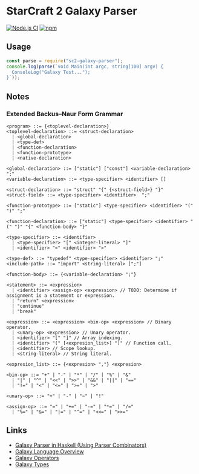 # StarCraft 2 Galaxy Parser

[![Node.js CI](https://github.com/rameshvarun/galaxy-parser/actions/workflows/node.js.yml/badge.svg)](https://github.com/rameshvarun/galaxy-parser/actions/workflows/node.js.yml)
[![npm](https://img.shields.io/npm/v/sc2-galaxy-parser)](https://www.npmjs.com/package/sc2-galaxy-parser)

## Usage

```javascript
const parse = require("sc2-galaxy-parser");
console.log(parse(`void Main(int argc, string[100] argv) {
  ConsoleLog("Galaxy Test...");
}`));
```

## Notes
### Extended Backus–Naur Form Grammar
```
<program> ::= {<toplevel-declaration>}
<toplevel-declaration> ::= <struct-declaration>
  | <global-declaration>
  | <type-def>
  | <function-declaration>
  | <function-prototype>
  | <native-declaration>

<global-declaration> ::= ["static"] ["const"] <variable-declaration> ";"
<variable-declaration> ::= <type-specifier> <identifier> []

<struct-declaration> ::= "struct" "{" {<struct-field>} "}"
<struct-field> ::= <type-specifier> <identifier>  ";"

<function-prototype> ::= ["static"] <type-specifier> <identifier> "(" ")" ";"

<function-declaration> ::= ["static"] <type-specifier> <identifier> "(" ")" "{" <function-body> "}"

<type-specifier> ::= <identifier>
  | <type-specifier> "[" <integer-literal> "]"
  | <identifier> "<" <identifier> ">"

<type-def> ::= "typedef" <type-specifier> <identifier> ";"
<include-path> ::= "import" <string-literal> [";"]

<function-body> ::= {<variable-declaration> ";"}

<statement> ::= <expression>
  | <identifier> <assign-op> <expression> // TODO: Determine if assignment is a statement or expression.
  | "return" <expression>
  | "continue"
  | "break"

<expression> ::= <expression> <bin-op> <expression> // Binary operator.
  | <unary-op> <expression> // Unary operator.
  | <identifier> "[" "]" // Array indexing.
  | <identifier> "(" [<expresion_list>] ")" // Function call.
  | <identifier> // Scope lookup.
  | <string-literal> // String literal.

<expresion_list> ::= {<expresion> ","} <expresion>

<bin-op> ::= "+" | "-" | "*" | "/" | "%" | "&"
  | "|" | "^" | "<<" | ">>" | "&&" | "||" | "=="
  | "!=" | "<" | "<=" | ">=" | ">"

<unary-op> ::= "+" | "-" | "~" | "!"

<assign-op> ::= "=" | "+=" | "-=" | "*=" | "/="
  | "%=" | "&=" | "|=" | "^=" | "<<=" | ">>="
```
## Links
- [Galaxy Parser in Haskell (Using Parser Combinators)](https://github.com/phyrex1an/galaxy-parser)
- [Galaxy Language Overview](http://www.sc2mapster.com/wiki/galaxy/script/language-overview/)
- [Galaxy Operators](http://deaod.de/GalaxyOperators.txt)
- [Galaxy Types](http://deaod.de/GalaxyTypes.txt)
